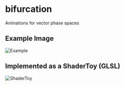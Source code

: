 # bifurcation
Animations for vector phase spaces

## Example Image
![Example](https://farm1.staticflickr.com/813/41526985041_18c46f9489_o_d.png)

## Implemented as a ShaderToy (GLSL)
![ShaderToy](https://www.shadertoy.com/view/Ms3BzN)
